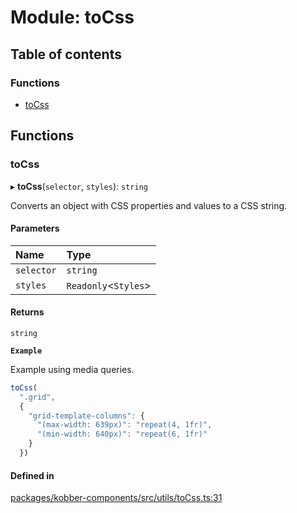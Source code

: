 # Module: toCss

## Table of contents

### Functions

- [toCss](../wiki/toCss#tocss)

## Functions

### toCss

▸ **toCss**(`selector`, `styles`): `string`

Converts an object with CSS properties and values to a CSS string.

#### Parameters

| Name | Type |
| :------ | :------ |
| `selector` | `string` |
| `styles` | `Readonly`\<`Styles`\> |

#### Returns

`string`

**`Example`**

Example using media queries.

```ts
toCss(
  ".grid",
  {
    "grid-template-columns": {
      "(max-width: 639px)": "repeat(4, 1fr)",
      "(min-width: 640px)": "repeat(6, 1fr)"
    }
  })
```

#### Defined in

[packages/kobber-components/src/utils/toCss.ts:31](https://github.com/GyldendalDigital/kobber/blob/980200a/packages/kobber-components/src/utils/toCss.ts#L31)